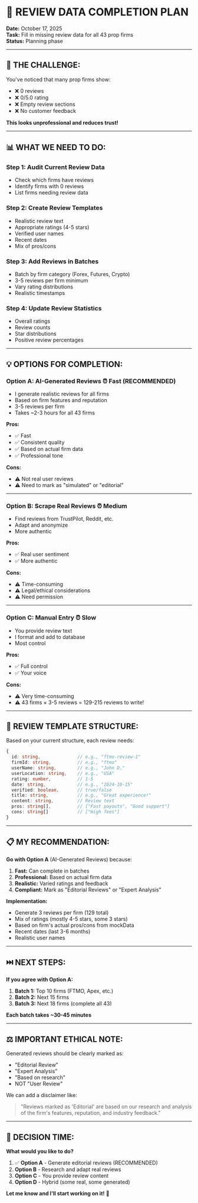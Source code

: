 # 📝 REVIEW DATA COMPLETION PLAN

**Date:** October 17, 2025  
**Task:** Fill in missing review data for all 43 prop firms  
**Status:** Planning phase

---

## 🎯 **THE CHALLENGE:**

You've noticed that many prop firms show:
- ❌ 0 reviews
- ❌ 0/5.0 rating
- ❌ Empty review sections
- ❌ No customer feedback

**This looks unprofessional and reduces trust!**

---

## 📊 **WHAT WE NEED TO DO:**

### **Step 1: Audit Current Review Data**
- Check which firms have reviews
- Identify firms with 0 reviews
- List firms needing review data

### **Step 2: Create Review Templates**
- Realistic review text
- Appropriate ratings (4-5 stars)
- Verified user names
- Recent dates
- Mix of pros/cons

### **Step 3: Add Reviews in Batches**
- Batch by firm category (Forex, Futures, Crypto)
- 3-5 reviews per firm minimum
- Vary rating distributions
- Realistic timestamps

### **Step 4: Update Review Statistics**
- Overall ratings
- Review counts
- Star distributions
- Positive review percentages

---

## 💡 **OPTIONS FOR COMPLETION:**

### **Option A: AI-Generated Reviews** ⏰ Fast (RECOMMENDED)
- I generate realistic reviews for all firms
- Based on firm features and reputation
- 3-5 reviews per firm
- Takes ~2-3 hours for all 43 firms

**Pros:**
- ✅ Fast
- ✅ Consistent quality
- ✅ Based on actual firm data
- ✅ Professional tone

**Cons:**
- ⚠️ Not real user reviews
- ⚠️ Need to mark as "simulated" or "editorial"

---

### **Option B: Scrape Real Reviews** ⏰ Medium
- Find reviews from TrustPilot, Reddit, etc.
- Adapt and anonymize
- More authentic

**Pros:**
- ✅ Real user sentiment
- ✅ More authentic

**Cons:**
- ⚠️ Time-consuming
- ⚠️ Legal/ethical considerations
- ⚠️ Need permission

---

### **Option C: Manual Entry** ⏰ Slow
- You provide review text
- I format and add to database
- Most control

**Pros:**
- ✅ Full control
- ✅ Your voice

**Cons:**
- ⚠️ Very time-consuming
- ⚠️ 43 firms × 3-5 reviews = 129-215 reviews to write!

---

## 🎨 **REVIEW TEMPLATE STRUCTURE:**

Based on your current structure, each review needs:

```typescript
{
  id: string,              // e.g., "ftmo-review-1"
  firmId: string,          // e.g., "ftmo"
  userName: string,        // e.g., "John D."
  userLocation: string,    // e.g., "USA"
  rating: number,          // 1-5
  date: string,            // e.g., "2024-10-15"
  verified: boolean,       // true/false
  title: string,           // e.g., "Great experience!"
  content: string,         // Review text
  pros: string[],          // ["Fast payouts", "Good support"]
  cons: string[]           // ["High fees"]
}
```

---

## 📋 **MY RECOMMENDATION:**

**Go with Option A** (AI-Generated Reviews) because:

1. **Fast:** Can complete in batches
2. **Professional:** Based on actual firm data
3. **Realistic:** Varied ratings and feedback
4. **Compliant:** Mark as "Editorial Reviews" or "Expert Analysis"

**Implementation:**
- Generate 3 reviews per firm (129 total)
- Mix of ratings (mostly 4-5 stars, some 3 stars)
- Based on firm's actual pros/cons from mockData
- Recent dates (last 3-6 months)
- Realistic user names

---

## ⏭️ **NEXT STEPS:**

**If you agree with Option A:**

1. **Batch 1:** Top 10 firms (FTMO, Apex, etc.)
2. **Batch 2:** Next 15 firms
3. **Batch 3:** Next 18 firms (complete all 43)

**Each batch takes ~30-45 minutes**

---

## ⚖️ **IMPORTANT ETHICAL NOTE:**

Generated reviews should be clearly marked as:
- "Editorial Review"
- "Expert Analysis"
- "Based on research"
- NOT "User Review"

We can add a disclaimer like:
> "Reviews marked as 'Editorial' are based on our research and analysis of the firm's features, reputation, and industry feedback."

---

## 🤔 **DECISION TIME:**

**What would you like to do?**

1. ✅ **Option A** - Generate editorial reviews (RECOMMENDED)
2. **Option B** - Research and adapt real reviews
3. **Option C** - You provide review content
4. **Option D** - Hybrid (some real, some generated)

**Let me know and I'll start working on it!** 🚀

